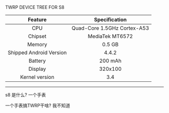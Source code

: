 TWRP DEVICE TREE FOR S8

| Feature                 | Specification                     |
|:-----------------------:|:---------------------------------:|
| CPU                     | Quad-Core 1.5GHz Cortex-A53       |
| Chipset                 | MediaTek MT6572                   |
| Memory                  | 0.5 GB                            |
| Shipped Android Version | 4.4.2                             |
| Battery                 | 200  mAh                          |
| Display                 | 320x100                           |
| Kernel version          | 3.4                               |
---------------------------------------------------------------



s8 是什么? 一个手表

一个手表搞TWRP干啥? 我不知道
